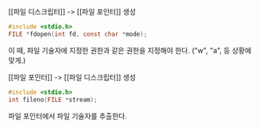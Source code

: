 [[파일 디스크립터]] -> [[파일 포인터]] 생성
~~~c
#include <stdio.h>
FILE *fdopen(int fd, const char *mode);
~~~
이 때, 파일 기술자에 지정한 권한과 같은 권한을 지정해야 한다. ("w", "a", 등 상황에 맞게.)


[[파일 포인터]] -> [[파일 디스크립터]] 생성
~~~c
#include <stdio.h>
int fileno(FILE *stream);
~~~
파일 포인터에서 파일 기술자를 추출한다.
